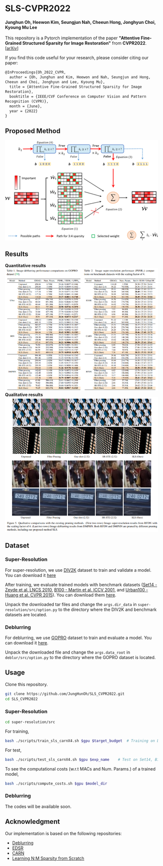 # SLS-CVPR2022
#### Junghun Oh, Heewon Kim, Seungjun Nah, Cheeun Hong, Jonghyun Choi, Kyoung Mu Lee
This repository is a Pytorch implementation of the paper **"Attentive Fine-Grained Structured Sparsity for Image Restoration"** from **CVPR2022**. [[arXiv](https://arxiv.org/abs/2204.12266)]

If you find this code useful for your research, please consider citing our paper:
```
@InProceedings{Oh_2022_CVPR,
  author = {Oh, Junghun and Kim, Heewon and Nah, Seungjun and Hong, Cheeun and Choi, Jonghyun and Lee, Kyoung Mu},
  title = {Attentive Fine-Grained Structured Sparsity for Image Restoration},
  booktitle = {IEEE/CVF Conference on Computer Vision and Pattern Recognition (CVPR)},
  month = {June},
  year = {2022}
}
```

## Proposed Method
![](/figs/method.png)

## Results
**Quantitative results**
![](/figs/quantitative.png)
**Qualitative results**
![](/figs/qualitative.png)

## Dataset
### Super-Resolution
For super-resolution, we use [DIV2K](http://www.vision.ee.ethz.ch/%7Etimofter/publications/Agustsson-CVPRW-2017.pdf) dataset to train and validate a model.
You can download it [here](https://cv.snu.ac.kr/research/EDSR/DIV2K.tar)

After training, we evaluate trained models with benchmark datasets ([Set14 - Zeyde et al. LNCS 2010](https://sites.google.com/site/romanzeyde/research-interests), [B100 - Martin et al. ICCV 2001](https://www2.eecs.berkeley.edu/Research/Projects/CS/vision/bsds/), and [Urban100 - Huang et al. CVPR 2015](https://sites.google.com/site/jbhuang0604/publications/struct_sr)).
You can download them [here](https://cv.snu.ac.kr/research/EDSR/benchmark.tar).

Unpack the downloaded tar files and change the ```args.dir_data``` in ```super-resolution/src/option.py``` to the directory where the DIV2K and benchmark datasets are located.

### Deblurring
For deblurring, we use [GOPRO](https://openaccess.thecvf.com/content_cvpr_2017/papers/Nah_Deep_Multi-Scale_Convolutional_CVPR_2017_paper.pdf) dataset to train and evaluate a model.
You can download it [here](https://seungjunnah.github.io/Datasets/gopro).

Unpack the downloaded file and change the ```args.data_root``` in ```deblur/src/option.py``` to the directory where the GOPRO dataset is located.

## Usage
Clone this repository.
```bash
git clone https://github.com/JungHunOh/SLS_CVPR2022.git
cd SLS_CVPR2022
```

### Super-Resolution
```bash
cd super-resolution/src
```

For training,
```bash
bash ./scripts/train_sls_carnX4.sh $gpu $target_budget  # Training on DIV2K
```

For test,
```bash
bash ./scripts/test_sls_carnX4.sh $gpu $exp_name    # Test on Set14, B100, Urban100
```

To see the computational costs (w.r.t MACs and Num. Params.) of a trained model,
```bash
bash ./scripts/compute_costs.sh $gpu $model_dir
```

### Deblurring
The codes will be available soon.


## Acknowledgment
Our implementation is based on the following repositories:
* [Deblurring](https://github.com/SeungjunNah/DeepDeblur-PyTorch)
* [EDSR](https://github.com/sanghyun-son/EDSR-PyTorch)
* [CARN](https://github.com/nmhkahn/CARN-pytorch.git)
* [Learning N:M Sparsity from Scratch](https://github.com/NM-sparsity/NM-sparsity.git)